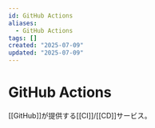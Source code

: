 ```yaml
---
id: GitHub Actions
aliases:
  - GitHub Actions
tags: []
created: "2025-07-09"
updated: "2025-07-09"
---
```


# GitHub Actions
[[GitHub]]が提供する[[CI]]/[[CD]]サービス。
